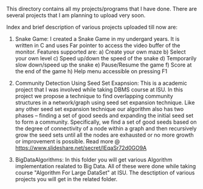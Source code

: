 This directory contains all my projects/programs that I have done.
There are several projects that I am planning to upload very soon.

Index and brief description of various projects uploaded till now are:
1. Snake Game: I created a Snake Game in my undergard years. It is written in C and uses Far pointer to access the video                    buffer of the monitor. Features supported are:
                a) Create your own maze
                b) Select your own level
                c) Speed up/down the speed of the snake
                d) Temporarily slow down/speed up the snake
                e) Pause/Resume the game
                f) Score at the end of the game
                h) Help menu accessible on pressing F1

2. Community Detection Using Seed Set Exapnsion: This is a academic project that I was involved while taking DBMS course at                  ISU. In this project we propose a technique to find overlapping community structures in a network/graph                      using seed set expansion technique. Like any other seed set expansion technique our algorithm also has two                   phases – finding a set of good seeds and expanding the initial seed set to form a community. Specifically, we                 find a set of good seeds based on the degree of connectivity of a node within a graph and then recursively                   grow the seed sets until all the nodes are exhausted or no more growth or improvement is possible.
                Read more @ https://www.slideshare.net/secret/IEqaSr72d0GO9A

3. BigDataAlgorithms: In this folder you will get various Algorithm implementation realated to Big Data. All of these were                   done while taking course "Algorithm For Large DataSet" at ISU. The desctiption of various projects you                     will get in the related folder.


